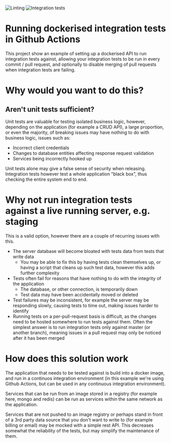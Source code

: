 ![Linting](https://github.com/james-jenkinson/example-ci-integration-tests/workflows/Linting/badge.svg)
![Integration tests](https://github.com/james-jenkinson/example-ci-integration-tests/workflows/Integration-tests/badge.svg)

# Running dockerised integration tests in Github Actions

This project show an example of setting up a dockerised API to run integration tests against, allowing your integration tests to be run in every commit / pull request, and optionally to disable merging of pull requests when integration tests are failing.

# Why would you want to do this?

## Aren't unit tests sufficient?

Unit tests are valuable for testing isolated business logic, however, depending on the application (for example a CRUD API), a large proportion, or even the majority, of breaking issues may have nothing to do with business logic, issues such as:

* Incorrect client credentials
* Changes to database entities affecting response request validation
* Services being incorrectly hooked up

Unit tests alone may give a false sense of security when releasing. Integration tests however test a whole application "black box", thus checking the entire system end to end.

# Why not run integration tests against a live running server, e.g. staging

This is a valid option, however there are a couple of recurring issues with this.

* The server database will become bloated with tests data from tests that write data
  * You may be able to fix this by having tests clean themselves up, or having a script that cleans up such test data, however this adds further complexity
* Tests often fail for reasons that have nothing to do with the integrity of the application
  * The database, or other connection, is temporarily down
  * Test data may have been accidentally moved or deleted
* Test failures may be inconsistent, for example the server may be responding slowly, causing tests to time out, making issues harder to identify
* Running tests on a per-pull-request basis is difficult, as the changes need to be hosted somewhere to run tests against them. Often the simplest answer is to run integration tests only against master (or another branch), meaning issues in a pull request may only be noticed after it has been merged

# How does this solution work

The application that needs to be tested against is build into a docker image, and run in a continuos integration environment (in this example we're using Github Actions, but can be used in any continuous integration environment).

Services that can be run from an image stored in a registry (for example here, mongo and redis) can be run as services within the same network as the application.

Services that are not pushed to an image registry or perhaps stand in front of a 3rd party data source that you don't want to write to (for example billing or email) may be mocked with a simple rest API. This decreases somewhat the reliability of the tests, but may simplify the maintenance of them.
